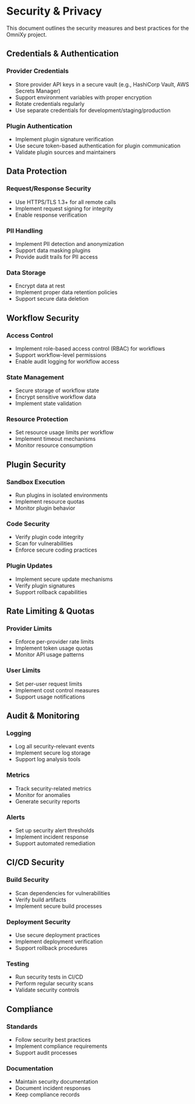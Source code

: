 # Security & Privacy

This document outlines the security measures and best practices for the OmniXy project.

## Credentials & Authentication

### Provider Credentials

- Store provider API keys in a secure vault (e.g., HashiCorp Vault, AWS Secrets Manager)
- Support environment variables with proper encryption
- Rotate credentials regularly
- Use separate credentials for development/staging/production

### Plugin Authentication

- Implement plugin signature verification
- Use secure token-based authentication for plugin communication
- Validate plugin sources and maintainers

## Data Protection

### Request/Response Security

- Use HTTPS/TLS 1.3+ for all remote calls
- Implement request signing for integrity
- Enable response verification

### PII Handling

- Implement PII detection and anonymization
- Support data masking plugins
- Provide audit trails for PII access

### Data Storage

- Encrypt data at rest
- Implement proper data retention policies
- Support secure data deletion

## Workflow Security

### Access Control

- Implement role-based access control (RBAC) for workflows
- Support workflow-level permissions
- Enable audit logging for workflow access

### State Management

- Secure storage of workflow state
- Encrypt sensitive workflow data
- Implement state validation

### Resource Protection

- Set resource usage limits per workflow
- Implement timeout mechanisms
- Monitor resource consumption

## Plugin Security

### Sandbox Execution

- Run plugins in isolated environments
- Implement resource quotas
- Monitor plugin behavior

### Code Security

- Verify plugin code integrity
- Scan for vulnerabilities
- Enforce secure coding practices

### Plugin Updates

- Implement secure update mechanisms
- Verify plugin signatures
- Support rollback capabilities

## Rate Limiting & Quotas

### Provider Limits

- Enforce per-provider rate limits
- Implement token usage quotas
- Monitor API usage patterns

### User Limits

- Set per-user request limits
- Implement cost control measures
- Support usage notifications

## Audit & Monitoring

### Logging

- Log all security-relevant events
- Implement secure log storage
- Support log analysis tools

### Metrics

- Track security-related metrics
- Monitor for anomalies
- Generate security reports

### Alerts

- Set up security alert thresholds
- Implement incident response
- Support automated remediation

## CI/CD Security

### Build Security

- Scan dependencies for vulnerabilities
- Verify build artifacts
- Implement secure build processes

### Deployment Security

- Use secure deployment practices
- Implement deployment verification
- Support rollback procedures

### Testing

- Run security tests in CI/CD
- Perform regular security scans
- Validate security controls

## Compliance

### Standards

- Follow security best practices
- Implement compliance requirements
- Support audit processes

### Documentation

- Maintain security documentation
- Document incident responses
- Keep compliance records
